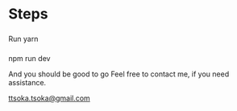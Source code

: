 # Steps

#####
Run yarn 


###
npm run dev


And you should be good to go
Feel free to contact me, if you need assistance.

ttsoka.tsoka@gmail.com


